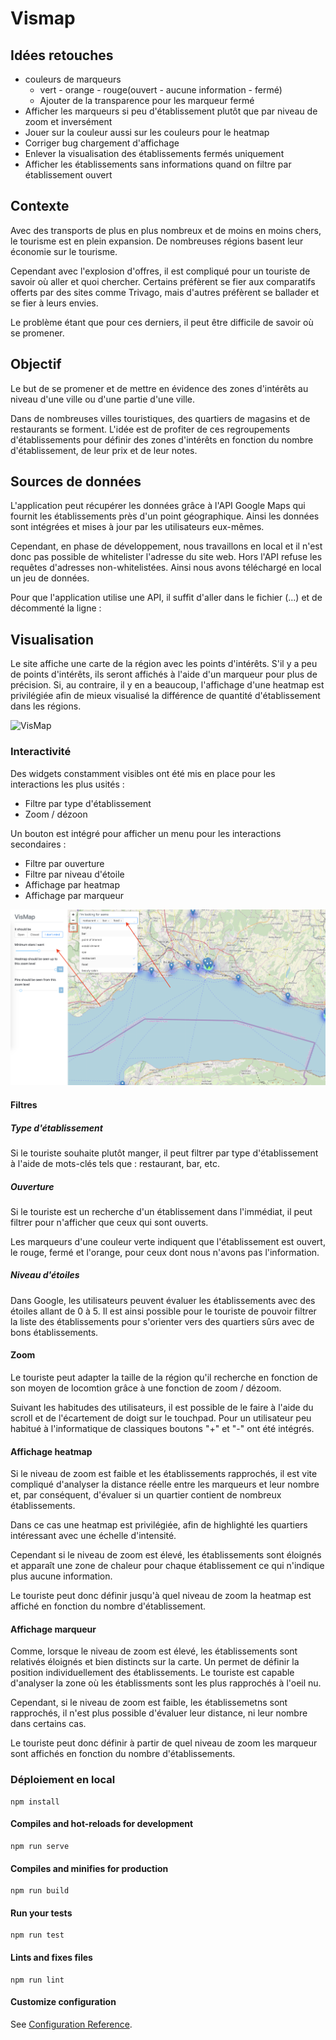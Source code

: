 # Vismap

## Idées retouches
- couleurs de marqueurs
  - vert - orange - rouge(ouvert - aucune information - fermé)
  - Ajouter de la transparence pour les marqueur fermé
- Afficher les marqueurs si peu d'établissement plutôt que par niveau de zoom et inversément
- Jouer sur la couleur aussi sur les couleurs pour le heatmap
- Corriger bug chargement d'affichage
- Enlever la visualisation des établissements fermés uniquement
- Afficher les établissements sans informations quand on filtre par établissement ouvert

## Contexte
Avec des transports de plus en plus nombreux et de moins en moins chers, le tourisme est en plein expansion. De nombreuses régions basent leur économie sur le tourisme.

Cependant avec l'explosion d'offres, il est compliqué pour un touriste de savoir où aller et quoi chercher. Certains préfèrent se fier aux comparatifs offerts par des sites comme Trivago, mais d'autres préfèrent se ballader et se fier à leurs envies.

Le problème étant que pour ces derniers, il peut être difficile de savoir où se promener.

## Objectif
Le but de se promener et de mettre en évidence des zones d'intérêts au niveau d'une ville ou d'une partie d'une ville.

Dans de nombreuses villes touristiques, des quartiers de magasins et de restaurants se forment. L'idée est de profiter de ces regroupements d'établissements pour définir des zones d'intérêts en fonction du nombre d'établissement, de leur prix et de leur notes.

## Sources de données
L'application peut récupérer les données grâce à l'API Google Maps qui fournit les établissements près d'un point géographique. Ainsi les données sont intégrées et mises à jour par les utilisateurs eux-mêmes.

Cependant, en phase de développement, nous travaillons en local et il n'est donc pas possible de whitelister l'adresse du site web. Hors l'API refuse les requêtes d'adresses non-whitelistées. Ainsi nous avons téléchargé en local un jeu de données.

Pour que l'application utilise une API, il suffit d'aller dans le fichier (...) et de décommenté la ligne :

## Visualisation
Le site affiche une carte de la région avec les points d'intérêts. S'il y a peu de points d'intérêts, ils seront affichés à l'aide d'un marqueur pour plus de précision. Si, au contraire, il y en a beaucoup, l'affichage d'une heatmap est privilégiée afin de mieux visualisé la différence de quantité d'établissement dans les régions.

![VisMap](img/vismap.png)

### Interactivité
Des widgets constamment visibles ont été mis en place pour les interactions les plus usités :
- Filtre par type d'établissement
- Zoom / dézoon

Un bouton est intégré pour afficher un menu pour les interactions secondaires :
- Filtre par ouverture
- Filtre par niveau d'étoile
- Affichage par heatmap
- Affichage par marqueur

![Filtre](img/filter.png)
#### Filtres

##### Type d'établissement
Si le touriste souhaite plutôt manger, il peut filtrer par type d'établissement à l'aide de mots-clés tels que : restaurant, bar, etc. 

##### Ouverture
Si le touriste est un recherche d'un établissement dans l'immédiat, il peut filtrer pour n'afficher que ceux qui sont ouverts.

Les marqueurs d'une couleur verte indiquent que l'établissement est ouvert, le rouge, fermé et l'orange, pour ceux dont nous n'avons pas l'information.

##### Niveau d'étoiles
Dans Google, les utilisateurs peuvent évaluer les établissements avec des étoiles allant de 0 à 5. Il est ainsi possible pour le touriste de pouvoir filtrer la liste des établissements pour s'orienter vers des quartiers sûrs avec de bons établissements.

#### Zoom
Le touriste peut adapter la taille de la région qu'il recherche en fonction de son moyen de locomtion grâce à une fonction de zoom / dézoom.

Suivant les habitudes des utilisateurs, il est possible de le faire à l'aide du scroll et de l'écartement de doigt sur le touchpad. Pour un utilisateur peu habitué à l'informatique de classiques boutons "+" et "-" ont été intégrés.

#### Affichage heatmap
Si le niveau de zoom est faible et les établissements rapprochés, il est vite compliqué d'analyser la distance réelle entre les marqueurs et leur nombre et, par conséquent, d'évaluer si un quartier contient de nombreux établissements.

Dans ce cas une heatmap est privilégiée, afin de highlighté les quartiers intéressant avec une échelle d'intensité.

Cependant si le niveau de zoom est élevé, les établissements sont éloignés et apparaît une zone de chaleur pour chaque établissement ce qui n'indique plus aucune information.

Le touriste peut donc définir jusqu'à quel niveau de zoom la heatmap est affiché en fonction du nombre d'établissement.

#### Affichage marqueur
Comme, lorsque le niveau de zoom est élevé, les établissements sont relativés éloignés et bien distincts sur la carte. Un permet de définir la position individuellement des établissements. Le touriste est capable d'analyser la zone où les établissments sont les plus rapprochés à l'oeil nu.

Cependant, si le niveau de zoom est faible, les établissemetns sont rapprochés, il n'est plus possible d'évaluer leur distance, ni leur nombre dans certains cas.

Le touriste peut donc définir à partir de quel niveau de zoom les marqueur sont affichés en fonction du nombre d'établissements.

### Déploiement en local
```
npm install
```

#### Compiles and hot-reloads for development
```
npm run serve
```

#### Compiles and minifies for production
```
npm run build
```

#### Run your tests
```
npm run test
```

#### Lints and fixes files
```
npm run lint
```

#### Customize configuration
See [Configuration Reference](https://cli.vuejs.org/config/).
